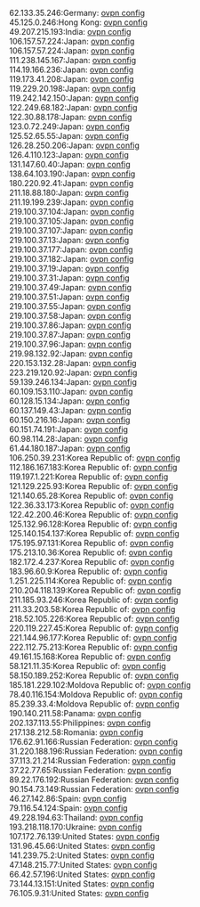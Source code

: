 62.133.35.246:Germany: [ovpn config](vpn/62_133_35_246.ovpn)  
45.125.0.246:Hong Kong: [ovpn config](vpn/45_125_0_246.ovpn)  
49.207.215.193:India: [ovpn config](vpn/49_207_215_193.ovpn)  
106.157.57.224:Japan: [ovpn config](vpn/106_157_57_224.ovpn)  
106.157.57.224:Japan: [ovpn config](vpn/106_157_57_224.ovpn)  
111.238.145.167:Japan: [ovpn config](vpn/111_238_145_167.ovpn)  
114.19.166.236:Japan: [ovpn config](vpn/114_19_166_236.ovpn)  
119.173.41.208:Japan: [ovpn config](vpn/119_173_41_208.ovpn)  
119.229.20.198:Japan: [ovpn config](vpn/119_229_20_198.ovpn)  
119.242.142.150:Japan: [ovpn config](vpn/119_242_142_150.ovpn)  
122.249.68.182:Japan: [ovpn config](vpn/122_249_68_182.ovpn)  
122.30.88.178:Japan: [ovpn config](vpn/122_30_88_178.ovpn)  
123.0.72.249:Japan: [ovpn config](vpn/123_0_72_249.ovpn)  
125.52.65.55:Japan: [ovpn config](vpn/125_52_65_55.ovpn)  
126.28.250.206:Japan: [ovpn config](vpn/126_28_250_206.ovpn)  
126.4.110.123:Japan: [ovpn config](vpn/126_4_110_123.ovpn)  
131.147.60.40:Japan: [ovpn config](vpn/131_147_60_40.ovpn)  
138.64.103.190:Japan: [ovpn config](vpn/138_64_103_190.ovpn)  
180.220.92.41:Japan: [ovpn config](vpn/180_220_92_41.ovpn)  
211.18.88.180:Japan: [ovpn config](vpn/211_18_88_180.ovpn)  
211.19.199.239:Japan: [ovpn config](vpn/211_19_199_239.ovpn)  
219.100.37.104:Japan: [ovpn config](vpn/219_100_37_104.ovpn)  
219.100.37.105:Japan: [ovpn config](vpn/219_100_37_105.ovpn)  
219.100.37.107:Japan: [ovpn config](vpn/219_100_37_107.ovpn)  
219.100.37.13:Japan: [ovpn config](vpn/219_100_37_13.ovpn)  
219.100.37.177:Japan: [ovpn config](vpn/219_100_37_177.ovpn)  
219.100.37.182:Japan: [ovpn config](vpn/219_100_37_182.ovpn)  
219.100.37.19:Japan: [ovpn config](vpn/219_100_37_19.ovpn)  
219.100.37.31:Japan: [ovpn config](vpn/219_100_37_31.ovpn)  
219.100.37.49:Japan: [ovpn config](vpn/219_100_37_49.ovpn)  
219.100.37.51:Japan: [ovpn config](vpn/219_100_37_51.ovpn)  
219.100.37.55:Japan: [ovpn config](vpn/219_100_37_55.ovpn)  
219.100.37.58:Japan: [ovpn config](vpn/219_100_37_58.ovpn)  
219.100.37.86:Japan: [ovpn config](vpn/219_100_37_86.ovpn)  
219.100.37.87:Japan: [ovpn config](vpn/219_100_37_87.ovpn)  
219.100.37.96:Japan: [ovpn config](vpn/219_100_37_96.ovpn)  
219.98.132.92:Japan: [ovpn config](vpn/219_98_132_92.ovpn)  
220.153.132.28:Japan: [ovpn config](vpn/220_153_132_28.ovpn)  
223.219.120.92:Japan: [ovpn config](vpn/223_219_120_92.ovpn)  
59.139.246.134:Japan: [ovpn config](vpn/59_139_246_134.ovpn)  
60.109.153.110:Japan: [ovpn config](vpn/60_109_153_110.ovpn)  
60.128.15.134:Japan: [ovpn config](vpn/60_128_15_134.ovpn)  
60.137.149.43:Japan: [ovpn config](vpn/60_137_149_43.ovpn)  
60.150.216.16:Japan: [ovpn config](vpn/60_150_216_16.ovpn)  
60.151.74.191:Japan: [ovpn config](vpn/60_151_74_191.ovpn)  
60.98.114.28:Japan: [ovpn config](vpn/60_98_114_28.ovpn)  
61.44.180.187:Japan: [ovpn config](vpn/61_44_180_187.ovpn)  
106.250.39.231:Korea Republic of: [ovpn config](vpn/106_250_39_231.ovpn)  
112.186.167.183:Korea Republic of: [ovpn config](vpn/112_186_167_183.ovpn)  
119.197.1.221:Korea Republic of: [ovpn config](vpn/119_197_1_221.ovpn)  
121.129.225.93:Korea Republic of: [ovpn config](vpn/121_129_225_93.ovpn)  
121.140.65.28:Korea Republic of: [ovpn config](vpn/121_140_65_28.ovpn)  
122.36.33.173:Korea Republic of: [ovpn config](vpn/122_36_33_173.ovpn)  
122.42.200.46:Korea Republic of: [ovpn config](vpn/122_42_200_46.ovpn)  
125.132.96.128:Korea Republic of: [ovpn config](vpn/125_132_96_128.ovpn)  
125.140.154.137:Korea Republic of: [ovpn config](vpn/125_140_154_137.ovpn)  
175.195.97.131:Korea Republic of: [ovpn config](vpn/175_195_97_131.ovpn)  
175.213.10.36:Korea Republic of: [ovpn config](vpn/175_213_10_36.ovpn)  
182.172.4.237:Korea Republic of: [ovpn config](vpn/182_172_4_237.ovpn)  
183.96.60.9:Korea Republic of: [ovpn config](vpn/183_96_60_9.ovpn)  
1.251.225.114:Korea Republic of: [ovpn config](vpn/1_251_225_114.ovpn)  
210.204.118.139:Korea Republic of: [ovpn config](vpn/210_204_118_139.ovpn)  
211.185.93.246:Korea Republic of: [ovpn config](vpn/211_185_93_246.ovpn)  
211.33.203.58:Korea Republic of: [ovpn config](vpn/211_33_203_58.ovpn)  
218.52.105.226:Korea Republic of: [ovpn config](vpn/218_52_105_226.ovpn)  
220.119.227.45:Korea Republic of: [ovpn config](vpn/220_119_227_45.ovpn)  
221.144.96.177:Korea Republic of: [ovpn config](vpn/221_144_96_177.ovpn)  
222.112.75.213:Korea Republic of: [ovpn config](vpn/222_112_75_213.ovpn)  
49.161.15.168:Korea Republic of: [ovpn config](vpn/49_161_15_168.ovpn)  
58.121.11.35:Korea Republic of: [ovpn config](vpn/58_121_11_35.ovpn)  
58.150.189.252:Korea Republic of: [ovpn config](vpn/58_150_189_252.ovpn)  
185.181.229.102:Moldova Republic of: [ovpn config](vpn/185_181_229_102.ovpn)  
78.40.116.154:Moldova Republic of: [ovpn config](vpn/78_40_116_154.ovpn)  
85.239.33.4:Moldova Republic of: [ovpn config](vpn/85_239_33_4.ovpn)  
190.140.211.58:Panama: [ovpn config](vpn/190_140_211_58.ovpn)  
202.137.113.55:Philippines: [ovpn config](vpn/202_137_113_55.ovpn)  
217.138.212.58:Romania: [ovpn config](vpn/217_138_212_58.ovpn)  
176.62.91.166:Russian Federation: [ovpn config](vpn/176_62_91_166.ovpn)  
31.220.188.196:Russian Federation: [ovpn config](vpn/31_220_188_196.ovpn)  
37.113.21.214:Russian Federation: [ovpn config](vpn/37_113_21_214.ovpn)  
37.22.77.65:Russian Federation: [ovpn config](vpn/37_22_77_65.ovpn)  
89.22.176.192:Russian Federation: [ovpn config](vpn/89_22_176_192.ovpn)  
90.154.73.149:Russian Federation: [ovpn config](vpn/90_154_73_149.ovpn)  
46.27.142.86:Spain: [ovpn config](vpn/46_27_142_86.ovpn)  
79.116.54.124:Spain: [ovpn config](vpn/79_116_54_124.ovpn)  
49.228.194.63:Thailand: [ovpn config](vpn/49_228_194_63.ovpn)  
193.218.118.170:Ukraine: [ovpn config](vpn/193_218_118_170.ovpn)  
107.172.76.139:United States: [ovpn config](vpn/107_172_76_139.ovpn)  
131.96.45.66:United States: [ovpn config](vpn/131_96_45_66.ovpn)  
141.239.75.2:United States: [ovpn config](vpn/141_239_75_2.ovpn)  
47.148.215.77:United States: [ovpn config](vpn/47_148_215_77.ovpn)  
66.42.57.196:United States: [ovpn config](vpn/66_42_57_196.ovpn)  
73.144.13.151:United States: [ovpn config](vpn/73_144_13_151.ovpn)  
76.105.9.31:United States: [ovpn config](vpn/76_105_9_31.ovpn)  
